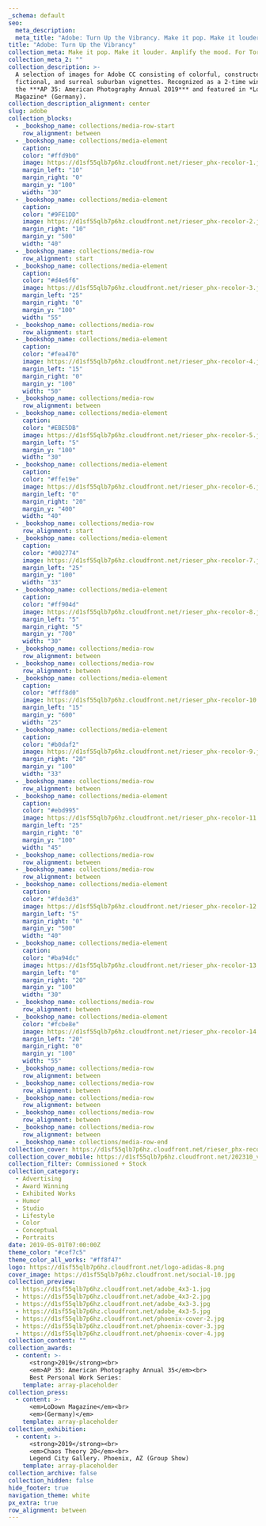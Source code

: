 ```yaml
---
_schema: default
seo:
  meta_description:
  meta_title: "Adobe: Turn Up the Vibrancy. Make it pop. Make it louder"
title: "Adobe: Turn Up the Vibrancy"
collection_meta: Make it pop. Make it louder. Amplify the mood. For Torpedo London
collection_meta_2: ""
collection_description: >-
  A selection of images for Adobe CC consisting of colorful, constructed,
  fictional, and surreal suburban vignettes. Recognized as a 2-time winner in
  the ***AP 35: American Photography Annual 2019*** and featured in *LoDown
  Magazine* (Germany).
collection_description_alignment: center
slug: adobe
collection_blocks:
  - _bookshop_name: collections/media-row-start
    row_alignment: between
  - _bookshop_name: collections/media-element
    caption:
    color: "#ffd9b0"
    image: https://d1sf55qlb7p6hz.cloudfront.net/rieser_phx-recolor-1.jpg
    margin_left: "10"
    margin_right: "0"
    margin_y: "100"
    width: "30"
  - _bookshop_name: collections/media-element
    caption:
    color: "#9FE1DD"
    image: https://d1sf55qlb7p6hz.cloudfront.net/rieser_phx-recolor-2.jpg
    margin_right: "10"
    margin_y: "500"
    width: "40"
  - _bookshop_name: collections/media-row
    row_alignment: start
  - _bookshop_name: collections/media-element
    caption:
    color: "#d4e6f6"
    image: https://d1sf55qlb7p6hz.cloudfront.net/rieser_phx-recolor-3.jpg
    margin_left: "25"
    margin_right: "0"
    margin_y: "100"
    width: "55"
  - _bookshop_name: collections/media-row
    row_alignment: start
  - _bookshop_name: collections/media-element
    caption:
    color: "#fea470"
    image: https://d1sf55qlb7p6hz.cloudfront.net/rieser_phx-recolor-4.jpg
    margin_left: "15"
    margin_right: "0"
    margin_y: "100"
    width: "50"
  - _bookshop_name: collections/media-row
    row_alignment: between
  - _bookshop_name: collections/media-element
    caption:
    color: "#EBE5DB"
    image: https://d1sf55qlb7p6hz.cloudfront.net/rieser_phx-recolor-5.jpg
    margin_left: "5"
    margin_y: "100"
    width: "30"
  - _bookshop_name: collections/media-element
    caption:
    color: "#ffe19e"
    image: https://d1sf55qlb7p6hz.cloudfront.net/rieser_phx-recolor-6.jpg
    margin_left: "0"
    margin_right: "20"
    margin_y: "400"
    width: "40"
  - _bookshop_name: collections/media-row
    row_alignment: start
  - _bookshop_name: collections/media-element
    caption:
    color: "#002774"
    image: https://d1sf55qlb7p6hz.cloudfront.net/rieser_phx-recolor-7.jpg
    margin_left: "25"
    margin_y: "100"
    width: "33"
  - _bookshop_name: collections/media-element
    caption:
    color: "#ff904d"
    image: https://d1sf55qlb7p6hz.cloudfront.net/rieser_phx-recolor-8.jpg
    margin_left: "5"
    margin_right: "5"
    margin_y: "700"
    width: "30"
  - _bookshop_name: collections/media-row
    row_alignment: between
  - _bookshop_name: collections/media-row
    row_alignment: between
  - _bookshop_name: collections/media-element
    caption:
    color: "#fff8d0"
    image: https://d1sf55qlb7p6hz.cloudfront.net/rieser_phx-recolor-10.jpg
    margin_left: "15"
    margin_y: "600"
    width: "25"
  - _bookshop_name: collections/media-element
    caption:
    color: "#b0daf2"
    image: https://d1sf55qlb7p6hz.cloudfront.net/rieser_phx-recolor-9.jpg
    margin_right: "20"
    margin_y: "100"
    width: "33"
  - _bookshop_name: collections/media-row
    row_alignment: between
  - _bookshop_name: collections/media-element
    caption:
    color: "#ebd995"
    image: https://d1sf55qlb7p6hz.cloudfront.net/rieser_phx-recolor-11.jpg
    margin_left: "25"
    margin_right: "0"
    margin_y: "100"
    width: "45"
  - _bookshop_name: collections/media-row
    row_alignment: between
  - _bookshop_name: collections/media-row
    row_alignment: between
  - _bookshop_name: collections/media-element
    caption:
    color: "#fde3d3"
    image: https://d1sf55qlb7p6hz.cloudfront.net/rieser_phx-recolor-12.jpg
    margin_left: "5"
    margin_right: "0"
    margin_y: "500"
    width: "40"
  - _bookshop_name: collections/media-element
    caption:
    color: "#ba94dc"
    image: https://d1sf55qlb7p6hz.cloudfront.net/rieser_phx-recolor-13.jpg
    margin_left: "0"
    margin_right: "20"
    margin_y: "100"
    width: "30"
  - _bookshop_name: collections/media-row
    row_alignment: between
  - _bookshop_name: collections/media-element
    color: "#fcbe8e"
    image: https://d1sf55qlb7p6hz.cloudfront.net/rieser_phx-recolor-14.jpg
    margin_left: "20"
    margin_right: "0"
    margin_y: "100"
    width: "55"
  - _bookshop_name: collections/media-row
    row_alignment: between
  - _bookshop_name: collections/media-row
    row_alignment: between
  - _bookshop_name: collections/media-row
    row_alignment: between
  - _bookshop_name: collections/media-row
    row_alignment: between
  - _bookshop_name: collections/media-row
    row_alignment: between
  - _bookshop_name: collections/media-row-end
collection_cover: https://d1sf55qlb7p6hz.cloudfront.net/rieser_phx-recolor-12.jpg
collection_cover_mobile: https://d1sf55qlb7p6hz.cloudfront.net/202310_vert-covers-10.jpg
collection_filter: Commissioned + Stock
collection_category:
  - Advertising
  - Award Winning
  - Exhibited Works
  - Humor
  - Studio
  - Lifestyle
  - Color
  - Conceptual
  - Portraits
date: 2019-05-01T07:00:00Z
theme_color: "#cef7c5"
theme_color_all_works: "#ff8f47"
logo: https://d1sf55qlb7p6hz.cloudfront.net/logo-adidas-8.png
cover_image: https://d1sf55qlb7p6hz.cloudfront.net/social-10.jpg
collection_preview:
  - https://d1sf55qlb7p6hz.cloudfront.net/adobe_4x3-1.jpg
  - https://d1sf55qlb7p6hz.cloudfront.net/adobe_4x3-2.jpg
  - https://d1sf55qlb7p6hz.cloudfront.net/adobe_4x3-3.jpg
  - https://d1sf55qlb7p6hz.cloudfront.net/adobe_4x3-5.jpg
  - https://d1sf55qlb7p6hz.cloudfront.net/phoenix-cover-2.jpg
  - https://d1sf55qlb7p6hz.cloudfront.net/phoenix-cover-3.jpg
  - https://d1sf55qlb7p6hz.cloudfront.net/phoenix-cover-4.jpg
collection_content: ""
collection_awards:
  - content: >-
      <strong>2019</strong><br>  
      <em>AP 35: American Photography Annual 35</em><br>  
      Best Personal Work Series:
    template: array-placeholder
collection_press:
  - content: >-
      <em>LoDown Magazine</em><br>
      <em>(Germany)</em>
    template: array-placeholder
collection_exhibition:
  - content: >-
      <strong>2019</strong><br>
      <em>Chaos Theory 20</em><br> 
      Legend City Gallery. Phoenix, AZ (Group Show)
    template: array-placeholder
collection_archive: false
collection_hidden: false
hide_footer: true
navigation_theme: white
px_extra: true
row_alignment: between
---
```

